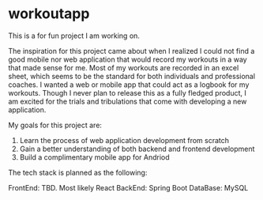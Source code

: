 # workoutapp
This is a for fun project I am working on. 

The inspiration for this project came about when I realized I could not find a good mobile nor web application that would record my workouts in a way that made sense for me. Most of my workouts are recorded in an excel sheet, which seems to be the standard for both individuals and professional coaches. I wanted a web or mobile app that could act as a logbook for my workouts. Though I never plan to release this as a fully fledged product, I am excited for the trials and tribulations that come with developing a new application.

My goals for this project are:

  1. Learn the process of web application development from scratch
  2. Gain a better understanding of both backend and frontend development
  3. Build a complimentary mobile app for Andriod

The tech stack is planned as the following:

FrontEnd: TBD. Most likely React
BackEnd: Spring Boot
DataBase: MySQL




